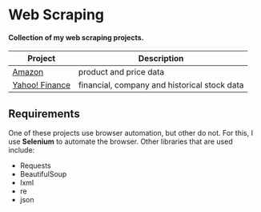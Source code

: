 # Web Scraping
#### Collection of my web scraping projects.

| Project | Description |
|---|---|
| [Amazon](https://github.com/mycreativecafe/AmazonScraping) | product and price data |
| [Yahoo! Finance](https://github.com/mycreativecafe/YahooFinanceScraper) | financial, company and historical stock data |

## Requirements
One of these projects use browser automation, but other do not. For this, I use **Selenium** to automate the browser.  Other libraries that are used include:
- Requests
- BeautifulSoup
- lxml
- re
- json
